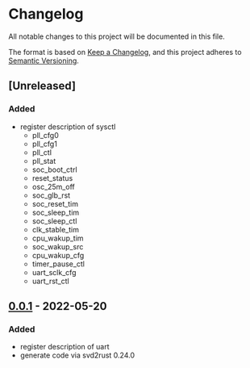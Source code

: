 # Changelog

All notable changes to this project will be documented in this file.

The format is based on [Keep a Changelog](https://keepachangelog.com/en/1.0.0/),
and this project adheres to [Semantic Versioning](https://semver.org/spec/v2.0.0.html).

## [Unreleased]

### Added

- register description of sysctl
  - pll_cfg0
  - pll_cfg1
  - pll_ctl
  - pll_stat
  - soc_boot_ctrl
  - reset_status
  - osc_25m_off
  - soc_glb_rst
  - soc_reset_tim
  - soc_sleep_tim
  - soc_sleep_ctl
  - clk_stable_tim
  - cpu_wakup_tim
  - soc_wakup_src
  - cpu_wakup_cfg
  - timer_pause_ctl
  - uart_sclk_cfg
  - uart_rst_ctl

## [0.0.1] - 2022-05-20

### Added

- register description of uart
- generate code via svd2rust 0.24.0

[0.0.1]: https://github.com/duskmoon314/k510-pac/releases/tag/v0.0.1

